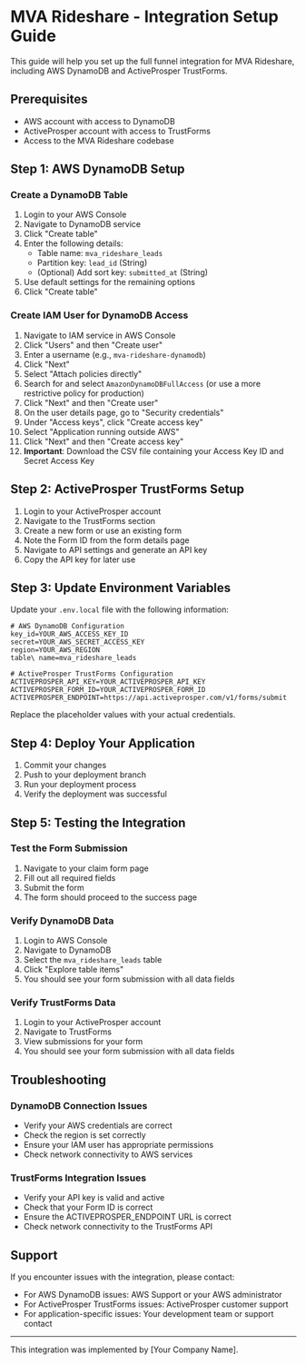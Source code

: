 # MVA Rideshare - Integration Setup Guide

This guide will help you set up the full funnel integration for MVA Rideshare, including AWS DynamoDB and ActiveProsper TrustForms.

## Prerequisites

- AWS account with access to DynamoDB
- ActiveProsper account with access to TrustForms
- Access to the MVA Rideshare codebase

## Step 1: AWS DynamoDB Setup

### Create a DynamoDB Table

1. Login to your AWS Console
2. Navigate to DynamoDB service
3. Click "Create table"
4. Enter the following details:
   - Table name: `mva_rideshare_leads`
   - Partition key: `lead_id` (String)
   - (Optional) Add sort key: `submitted_at` (String)
5. Use default settings for the remaining options
6. Click "Create table"

### Create IAM User for DynamoDB Access

1. Navigate to IAM service in AWS Console
2. Click "Users" and then "Create user"
3. Enter a username (e.g., `mva-rideshare-dynamodb`)
4. Click "Next"
5. Select "Attach policies directly"
6. Search for and select `AmazonDynamoDBFullAccess` (or use a more restrictive policy for production)
7. Click "Next" and then "Create user"
8. On the user details page, go to "Security credentials"
9. Under "Access keys", click "Create access key"
10. Select "Application running outside AWS"
11. Click "Next" and then "Create access key"
12. **Important**: Download the CSV file containing your Access Key ID and Secret Access Key

## Step 2: ActiveProsper TrustForms Setup

1. Login to your ActiveProsper account
2. Navigate to the TrustForms section
3. Create a new form or use an existing form
4. Note the Form ID from the form details page
5. Navigate to API settings and generate an API key
6. Copy the API key for later use

## Step 3: Update Environment Variables

Update your `.env.local` file with the following information:

```
# AWS DynamoDB Configuration
key_id=YOUR_AWS_ACCESS_KEY_ID
secret=YOUR_AWS_SECRET_ACCESS_KEY
region=YOUR_AWS_REGION
table\ name=mva_rideshare_leads

# ActiveProsper TrustForms Configuration
ACTIVEPROSPER_API_KEY=YOUR_ACTIVEPROSPER_API_KEY
ACTIVEPROSPER_FORM_ID=YOUR_ACTIVEPROSPER_FORM_ID
ACTIVEPROSPER_ENDPOINT=https://api.activeprosper.com/v1/forms/submit
```

Replace the placeholder values with your actual credentials.

## Step 4: Deploy Your Application

1. Commit your changes
2. Push to your deployment branch
3. Run your deployment process
4. Verify the deployment was successful

## Step 5: Testing the Integration

### Test the Form Submission

1. Navigate to your claim form page
2. Fill out all required fields
3. Submit the form
4. The form should proceed to the success page

### Verify DynamoDB Data

1. Login to AWS Console
2. Navigate to DynamoDB
3. Select the `mva_rideshare_leads` table
4. Click "Explore table items"
5. You should see your form submission with all data fields

### Verify TrustForms Data

1. Login to your ActiveProsper account
2. Navigate to TrustForms
3. View submissions for your form
4. You should see your form submission with all data fields

## Troubleshooting

### DynamoDB Connection Issues

- Verify your AWS credentials are correct
- Check the region is set correctly
- Ensure your IAM user has appropriate permissions
- Check network connectivity to AWS services

### TrustForms Integration Issues

- Verify your API key is valid and active
- Check that your Form ID is correct
- Ensure the ACTIVEPROSPER_ENDPOINT URL is correct
- Check network connectivity to the TrustForms API

## Support

If you encounter issues with the integration, please contact:

- For AWS DynamoDB issues: AWS Support or your AWS administrator
- For ActiveProsper TrustForms issues: ActiveProsper customer support
- For application-specific issues: Your development team or support contact

---

This integration was implemented by [Your Company Name]. 